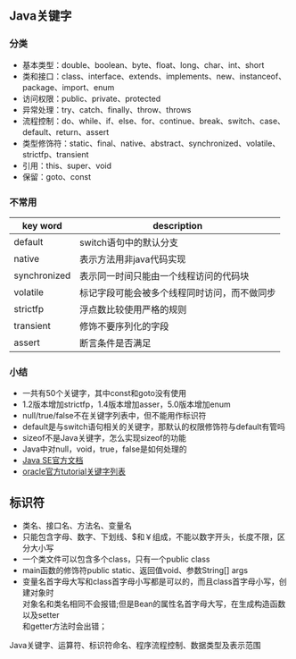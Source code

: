 ## Java关键字
### 分类	
- 基本类型：double、boolean、byte、float、long、char、int、short
- 类和接口：class、interface、extends、implements、new、instanceof、package、import、enum
- 访问权限：public、private、protected
- 异常处理：try、catch、finally、throw、throws
- 流程控制：do、while、if、else、for、continue、break、switch、case、default、return、assert  
- 类型修饰符：static、final、native、abstract、synchronized、volatile、strictfp、transient
- 引用：this、super、void
- 保留：goto、const

### 不常用
key word     |description
-------------|-----------
default      |switch语句中的默认分支  
native       |表示方法用非java代码实现
synchronized |表示同一时间只能由一个线程访问的代码块
volatile     |标记字段可能会被多个线程同时访问，而不做同步
strictfp     |浮点数比较使用严格的规则 
transient    |修饰不要序列化的字段
assert       |断言条件是否满足

### 小结
- 一共有50个关键字，其中const和goto没有使用
- 1.2版本增加strictfp，1.4版本增加asser，5.0版本增加enum
- null/true/false不在关键字列表中，但不能用作标识符
- default是与switch语句相关的关键字，那默认的权限修饰符与default有管吗
- sizeof不是Java关键字，怎么实现sizeof的功能
- Java中对null，void，true，false是如何处理的
- [Java SE官方文档](https://docs.oracle.com/javase/10/)
- [oracle官方tutorial关键字列表](http://docs.oracle.com/javase/tutorial/java/nutsandbolts/_keywords.html)

## 标识符
- 类名、接口名、方法名、变量名
- 只能包含字母、数字、下划线、$和￥组成，不能以数字开头，长度不限，区分大小写
- 一个类文件可以包含多个class，只有一个public class
- main函数的修饰符public static、返回值void、参数String[] args
- 变量名首字母大写和class首字母小写都是可以的，而且class首字母小写，创建对象时  
对象名和类名相同不会报错;但是Bean的属性名首字母大写，在生成构造函数以及setter  
和getter方法时会出错；







Java关键字、运算符、标识符命名、程序流程控制、数据类型及表示范围
